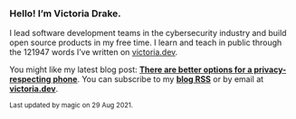 ### Hello! I’m Victoria Drake.

I lead software development teams in the cybersecurity industry and build open source products in my free time. I learn and teach in public through the 121947 words I’ve written on [victoria.dev](https://victoria.dev).

You might like my latest blog post: **[There are better options for a privacy-respecting phone](https://victoria.dev/blog/there-are-better-options-for-a-privacy-respecting-phone/)**. You can subscribe to my [**blog RSS**](https://victoria.dev/index.xml) or by email at [**victoria.dev**](https://victoria.dev).

<sub>Last updated by magic on 29 Aug 2021.</sub>
